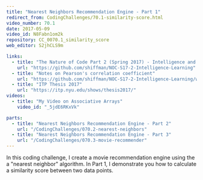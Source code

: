 ```yaml
---
title: "Nearest Neighbors Recommendation Engine - Part 1"
redirect_from: CodingChallenges/70.1-similarity-score.html
video_number: 70.1
date: 2017-05-09
video_id: N8Fabn1om2k
repository: CC_0070.1_similarity_score
web_editor: S2jhCLS9m

links:
  - title: "The Nature of Code Part 2 (Spring 2017) - Intelligence and Learning"
    url: "https://github.com/shiffman/NOC-S17-2-Intelligence-Learning"
  - title: "Notes on Pearson's correlation coefficient"
    url: "https://github.com/shiffman/NOC-S17-2-Intelligence-Learning/wiki/Glossary:-Statistics#correlation"
  - title: "ITP Thesis 2017"
    url: "https://itp.nyu.edu/shows/thesis2017/"
videos:
  - title: "My Video on Associative Arrays"
    video_id: "_5jdE6RKxVk"

parts:
  - title: "Nearest Neighbors Recommendation Engine - Part 2"
    url: "/CodingChallenges/070.2-nearest-neighbors"
  - title: "Nearest Neighbors Recommendation Engine - Part 3"
    url: "/CodingChallenges/070.3-movie-recommender"
---
```


In this coding challenge, I create a movie recommendation engine using the a "nearest neighbor" algorithm. In Part 1, I demonstrate you how to calculate a similarity score between two data points.
